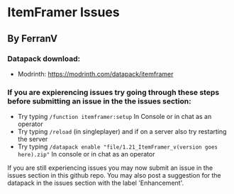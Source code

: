 # ItemFramer Issues
## By FerranV

### Datapack download:
* Modrinth: https://modrinth.com/datapack/itemframer


### If you are expierencing issues try going through these steps before submitting an issue in the the issues section:
   * Try typing ``/function itemframer:setup`` In Console or in chat as an operator
   * Try typing ``/reload`` (in singleplayer) and if on a server also try restarting the server
   * Try typing ``/datapack enable "file/1.21_ItemFramer_v(version goes here).zip"`` In console or in chat as an operator

   If you are still experiencing issues you may now submit an issue in the issues section in this github repo.
   You may also post a suggestion for the datapack in the issues section with the label 'Enhancement'.
